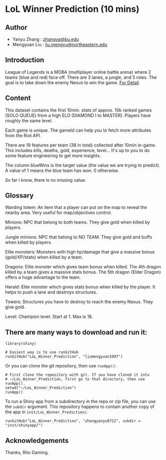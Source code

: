 # LoL Winner Prediction (10 mins)

## Author

- Yanyu Zhang : zhangya@bu.edu
- Mengyuan Liu : liu.mengyu@northeastern.edu

## Introduction
League of Legends is a MOBA (multiplayer online battle arena) where 2 teams (blue and red) face off. There are 3 lanes, a jungle, and 5 roles. The goal is to take down the enemy Nexus to win the game. [For Detail]

## Content
This dataset contains the first 10min. stats of approx. 10k ranked games (SOLO QUEUE) from a high ELO (DIAMOND I to MASTER). Players have roughly the same level.

Each game is unique. The gameId can help you to fetch more attributes from the Riot API.

There are 19 features per team (38 in total) collected after 10min in-game. This includes kills, deaths, gold, experience, level… It's up to you to do some feature engineering to get more insights.

The column blueWins is the target value (the value we are trying to predict). A value of 1 means the blue team has won. 0 otherwise.

So far I know, there is no missing value.

## Glossary
Warding totem: An item that a player can put on the map to reveal the nearby area. Very useful for map/objectives control.

Minions: NPC that belong to both teams. They give gold when killed by players.

Jungle minions: NPC that belong to NO TEAM. They give gold and buffs when killed by players.

Elite monsters: Monsters with high hp/damage that give a massive bonus (gold/XP/stats) when killed by a team.

Dragons: Elite monster which gives team bonus when killed. The 4th dragon killed by a team gives a massive stats bonus. The 5th dragon (Elder Dragon) offers a huge advantage to the team.

Herald: Elite monster which gives stats bonus when killed by the player. It helps to push a lane and destroys structures.

Towers: Structures you have to destroy to reach the enemy Nexus. They give gold.

Level: Champion level. Start at 1. Max is 18.

## There are many ways to download and run it:
```
library(shiny)

# Easiest way is to use runGitHub
runGitHub("LoL_Winner_Prediction", "liumengyuan1997")
```
Or you can clone the git repository, then use ```runApp()```:

```
# First clone the repository with git. If you have cloned it into
# ~/LoL_Winner_Prediction, first go to that directory, then use runApp().
setwd("~/LoL_Winner_Prediction")
runApp()
```
To run a Shiny app from a subdirectory in the repo or zip file, you can use the ```subdir``` argument. This repository happens to contain another copy of the app in ```inst/LoL_Winner_Prediction/```.

```
runGitHub("LoL_Winner_Prediction", "zhangyanyu0722", subdir = "inst/shinyapp/")
```


## Acknowledgements
Thanks, Rito Gaming.

[For Detail]: https://www.kaggle.com/bobbyscience/league-of-legends-diamond-ranked-games-10-min
